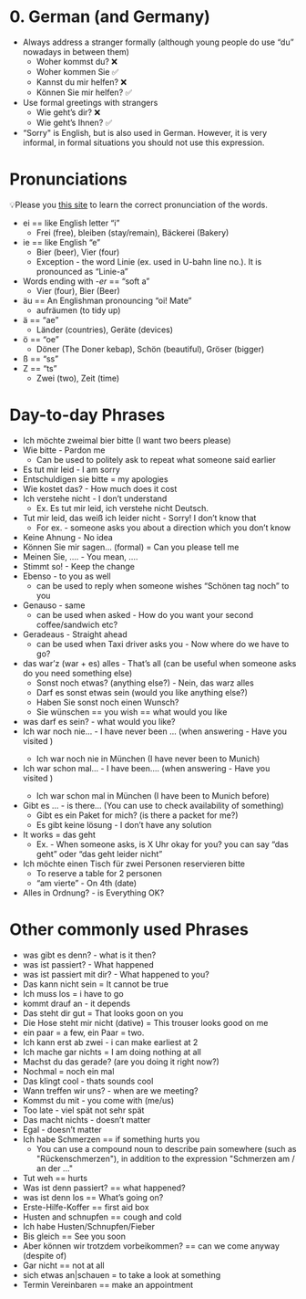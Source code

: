 # 0. German (and Germany)

- Always address a stranger formally (although young people do use “du” nowadays in between them)
	- Woher kommst du? ❌
	- Woher kommen Sie ✅
	- Kannst du mir helfen? ❌
	- Können Sie mir helfen? ✅
- Use formal greetings with strangers
	- Wie geht’s dir? ❌
	- Wie geht’s Ihnen? ✅
- “Sorry" is English, but is also used in German. However, it is very informal, in formal situations you should not use this expression.

# Pronunciations

💡Please you [this site](https://forvo.com/languages/de/) to learn the correct pronunciation of the words.

- ei == like English letter “i”
	- Frei (free), bleiben (stay/remain), Bäckerei (Bakery)
- ie == like English “e”
	- Bier (beer), Vier (four)
	- Exception - the word Linie (ex. used in U-bahn line no.). It is pronounced as “Linie-a”
- Words ending with -_er_ == “soft a”
	- Vier (four), Bier (Beer)
- äu == An Englishman pronouncing “oi! Mate”
	- aufräumen (to tidy up)
- ä == “ae”
	- Länder (countries), Geräte (devices)
- ö == “oe”
	- Döner (The Doner kebap), Schön (beautiful), Gröser (bigger)
- ß == “ss”
- Z == “ts”
	- Zwei (two), Zeit (time)

# Day-to-day Phrases

- Ich möchte zweimal bier bitte (I want two beers please)
- Wie bitte - Pardon me
	- Can be used to politely ask to repeat what someone said earlier
- Es tut mir leid - I am sorry
- Entschuldigen sie bitte = my apologies
- Wie kostet das? - How much does it cost
- Ich verstehe nicht - I don’t understand
	- Ex. Es tut mir leid, ich verstehe nicht Deutsch.
- Tut mir leid, das weiß ich leider nicht - Sorry! I don’t know that
	- For ex. - someone asks you about a direction which you don’t know
- Keine Ahnung - No idea
- Können Sie mir sagen… (formal) = Can you please tell me
- Meinen Sie, …. - You mean, ….
- Stimmt so! - Keep the change
- Ebenso - to you as well
	- can be used to reply when someone wishes “Schönen tag noch” to you
- Genauso - same
	- can be used when asked - How do you want your second coffee/sandwich etc?
- Geradeaus - Straight ahead
	- can be used when Taxi driver asks you - Now where do we have to go?
- das war’z (war + es) alles - That’s all (can be useful when someone asks do you need something else)
	- Sonst noch etwas? (anything else?) - Nein, das warz alles
	- Darf es sonst etwas sein (would you like anything else?)
	- Haben Sie sonst noch einen Wunsch?
	- Sie wünschen == you wish == what would you like
- was darf es sein? - what would you like?
- Ich war noch nie… - I have never been … (when answering - Have you visited <place>)
	- Ich war noch nie in München (I have never been to Munich)
- Ich war schon mal… - I have been…. (when answering - Have you visited <place>)
	- Ich war schon mal in München (I have been to Munich before)
- Gibt es … - is there… (You can use to check availability of something)
	- Gibt es ein Paket for mich? (is there a packet for me?)
    - Es gibt keine lösung - I don’t have any solution
- It works = das geht
    - Ex. - When someone asks, is X Uhr okay for you? you can say “das geht” oder “das geht leider nicht”
- Ich möchte einen Tisch für zwei Personen reservieren bitte
    - To reserve a table for 2 personen
    - “am vierte” - On 4th (date)
- Alles in Ordnung? - is Everything OK?


# Other commonly used Phrases

- was gibt es denn? - what is it then?
- was ist passiert? - What happened
- was ist passiert mit dir? - What happened to you?
- Das kann nicht sein = It cannot be true
- Ich muss los = i have to go
- kommt drauf an - it depends
- Das steht dir gut = That looks goon on you
- Die Hose steht mir nicht (dative) = This trouser looks good on me
- ein paar = a few, ein Paar = two.
- Ich kann erst ab zwei - i can make earliest at 2
- Ich mache gar nichts = I am doing nothing at all
- Machst du das gerade? (are you doing it right now?)
- Nochmal = noch ein mal
- Das klingt cool - thats sounds cool
- Wann treffen wir uns? - when are we meeting?
- Kommst du mit - you come with (me/us)
- Too late - viel spät not sehr spät
- Das macht nichts - doesn’t matter
- Egal - doesn’t matter
- Ich habe Schmerzen == if something hurts you
    - You can use a compound noun to describe pain somewhere (such as "Rückenschmerzen"), in addition to the expression "Schmerzen am / an der …"
- Tut weh == hurts
- Was ist denn passiert? == what happened?
- was ist denn los == What’s going on?
- Erste-Hilfe-Koffer == first aid box
- Husten and schnupfen == cough and cold
- Ich habe Husten/Schnupfen/Fieber
- Bis gleich == See you soon
- Aber können wir trotzdem vorbeikommen? == can we come anyway (despite of)
- Gar nicht == not at all
- sich etwas an|schauen = to take a look at something
- Termin Vereinbaren == make an appointment